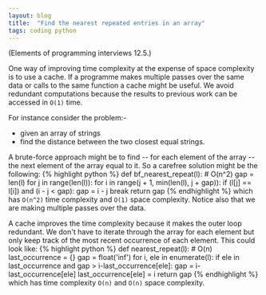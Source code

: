 ```yaml
---
layout: blog
title:  "Find the nearest repeated entries in an array"
tags: coding python
---
```


(Elements of programming interviews 12.5.)

One way of improving time complexity at the expense of space complexity is to use a cache.
If a programme makes multiple passes over the same data or calls to the same function a cache might be useful.
We avoid redundant computations because the results to previous work can be accessed in `O(1)` time.

For instance consider the problem:-
* given an array of strings
* find the distance between the two closest equal strings.

A brute-force approach might be to find -- for each element of the array -- the next element of the array equal to it.
So a carefree solution might be the following:
{% highlight python %}
def bf_nearest_repeat(l): # O(n^2)
    gap = len(l)
    for j in range(len(l)):
        for i in range(j + 1, min(len(l), j + gap)):
            if (l[j] == l[i]) and (i - j < gap):
                gap = i - j
            break
    return gap
{% endhighlight %}
which has `O(n^2)` time complexity and `O(1)` space complexity.
Notice also that we are making multiple passes over the data.

A cache improves the time complexity because it makes the outer loop redundant.
We don't have to iterate through the array for each element but only keep track of the most recent occurrence of each element.
This could look like:
{% highlight python %}
def nearest_repeat(l): # O(n)
    last_occurrence = {}
    gap = float('inf')
    for i, ele in enumerate(l):
        if ele in last_occurrence and gap > i-last_occurrence[ele]:
            gap = i-last_occurrence[ele]
        last_occurrence[ele] = i
    return gap
{% endhighlight %}
which has time complexity `O(n)` and `O(n)` space complexity.